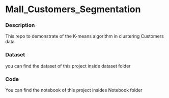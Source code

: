 # Mall_Customers_Segmentation
### Description
This repo to demonstrate of the K-means algorithm in clustering Customers data
### Dataset
you can find the dataset of this project inside dataset folder
### Code
You can find the notebook of this project insides Notebook folder
